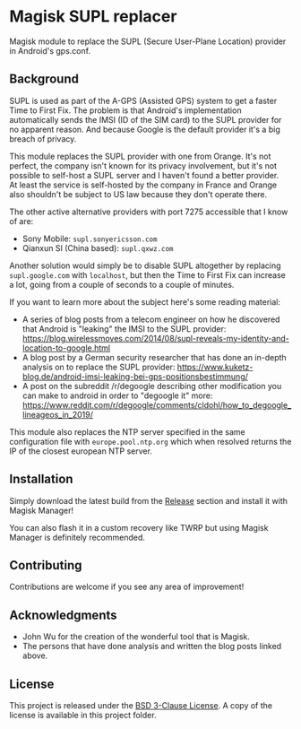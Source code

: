 # Magisk SUPL replacer

Magisk module to replace the SUPL (Secure User-Plane Location) provider in Android's gps.conf.

## Background

SUPL is used as part of the A-GPS (Assisted GPS) system to get a faster Time to First Fix. The problem is that Android's implementation automatically sends the IMSI (ID of the SIM card) to the SUPL provider for no apparent reason. And because Google is the default provider it's a big breach of privacy.

This module replaces the SUPL provider with one from Orange. It's not perfect, the company isn't known for its privacy involvement, but it's not possible to self-host a SUPL server and I haven't found a better provider.  
At least the service is self-hosted by the company in France and Orange also shouldn't be subject to US law because they don't operate there.

The other active alternative providers with port 7275 accessible that I know of are:

- Sony Mobile: `supl.sonyericsson.com`
- Qianxun SI (China based): `supl.qxwz.com`

Another solution would simply be to disable SUPL altogether by replacing `supl.google.com` with `localhost`, but then the Time to First Fix can increase a lot, going from a couple of seconds to a couple of minutes.

If you want to learn more about the subject here's some reading material:

- A series of blog posts from a telecom engineer on how he discovered that Android is "leaking" the IMSI to the SUPL provider: <https://blog.wirelessmoves.com/2014/08/supl-reveals-my-identity-and-location-to-google.html>
- A blog post by a German security researcher that has done an in-depth analysis on to replace the SUPL provider: <https://www.kuketz-blog.de/android-imsi-leaking-bei-gps-positionsbestimmung/>
- A post on the subreddit /r/degoogle describing other modification you can make to android in order to "degoogle it" more: <https://www.reddit.com/r/degoogle/comments/cldohl/how_to_degoogle_lineageos_in_2019/>

This module also replaces the NTP server specified in the same configuration file with `europe.pool.ntp.org` which when resolved returns the IP of the closest european NTP server.

## Installation

Simply download the latest build from the [Release](https://github.com/D3SOX/magisk-supl-replacer/releases) section and install it with Magisk Manager!

You can also flash it in a custom recovery like TWRP but using Magisk Manager is definitely recommended.

## Contributing

Contributions are welcome if you see any area of improvement!

## Acknowledgments

- John Wu for the creation of the wonderful tool that is Magisk.
- The persons that have done analysis and written the blog posts linked above.

## License

This project is released under the [BSD 3-Clause License](https://opensource.org/licenses/BSD-3-Clause). A copy of the license is available in this project folder.
